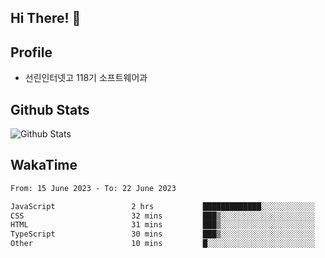 ## Hi There! 👋

## Profile

-   선린인터넷고 118기 소프트웨어과

## Github Stats

![Github Stats](https://github-readme-stats.vercel.app/api/top-langs/?username=NY0510&theme=tokyonight&hide_border=true&layout=compact)

## WakaTime

<!--START_SECTION:waka-->

```txt
From: 15 June 2023 - To: 22 June 2023

JavaScript                 2 hrs           █████████████░░░░░░░░░░░░   51.70 %
CSS                        32 mins         ███▒░░░░░░░░░░░░░░░░░░░░░   13.98 %
HTML                       31 mins         ███▒░░░░░░░░░░░░░░░░░░░░░   13.58 %
TypeScript                 30 mins         ███▒░░░░░░░░░░░░░░░░░░░░░   13.16 %
Other                      10 mins         █░░░░░░░░░░░░░░░░░░░░░░░░   04.59 %
```

<!--END_SECTION:waka-->
